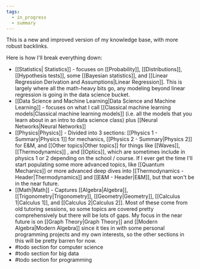 ```yaml
---
tags:
  - in_progress
  - summary
---
```


This is a new and improved version of my knowledge base, with more robust backlinks.

Here is how I'll break everything down:

- [[Statistics| Statistics]] - focuses on [[Probability]], [[Distributions]], [[Hypothesis tests]], some [[Bayesian statistics]], and [[Linear Regression Derivation and Assumptions|Linear Regression]]. This is largely where all the math-heavy bits go, any modeling beyond linear regression is going in the data science bucket.
- [[Data Science and Machine Learning|Data Science and Machine Learning]] - focuses on what I call [[Classical machine learning models|Classical machine learning models]] (i.e. all the models that you learn about in an intro to data science class) plus [[Neural Networks|Neural Networks]]
- [[Physics|Physics]] - Divided into 3 sections: [[Physics 1 - Summary|Physics 1]] for mechanics, [[Physics 2 - Summary|Physics 2]] for E&M, and [[Other topics|Other topics]] for things like [[Waves]], [[Thermodynamics]] , and [[Optics]], which are sometimes include in physics 1 or 2 depending on the school / course. If I ever get the time I'll start populating some more advanced topics, like [[Quantum Mechanics]] or more advanced deep dives into [[Thermodynamics - Header|Thermodynamics]] and [[E&M - Header|E&M]], but that won't be in the near future. 
- [[Math|Math]] - Captures [[Algebra|Algebra]], [[Trigonometry|Trigonometry]], [[Geometry|Geometry]], [[Calculus 1|Calculus 1]], and [[Calculus 2|Calculus 2]]. Most of these come from old tutoring sessions, so some topics are covered pretty comprehensively but there will be lots of gaps. My focus in the near future is on [[Graph Theory|Graph Theory]] and [[Modern Algebra|Modern Algebra]] since it ties in with some personal programming projects and my own interests, so the other sections in this will be pretty barren for now.
- #todo section for computer science
- #todo section for big data
- #todo section for programming